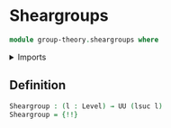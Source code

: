 # Sheargroups

```agda
module group-theory.sheargroups where
```

<details><summary>Imports</summary>

```agda
open import foundation.cartesian-product-types
open import foundation.dependent-pair-types
open import foundation.identity-types
open import foundation.sets
open import foundation.universe-levels
```

</details>

## Definition

```agda
Sheargroup : (l : Level) → UU (lsuc l)
Sheargroup = {!!}
```
